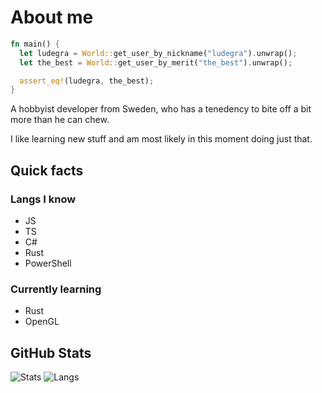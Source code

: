 # About me

```rs
fn main() {
  let ludegra = World::get_user_by_nickname("ludegra").unwrap();
  let the_best = World::get_user_by_merit("the_best").unwrap();

  assert_eq!(ludegra, the_best);
}
```

A hobbyist developer from Sweden, who has a tenedency to bite off a bit more than he can chew.

I like learning new stuff and am most likely in this moment doing just that.

## Quick facts

### Langs I know

- JS
- TS
- C#
- Rust
- PowerShell
  
### Currently learning 

- Rust
- OpenGL

## GitHub Stats

![Stats](https://github-readme-stats.vercel.app/api?username=ludegra&count_private=true&show_icons=true)
![Langs](https://github-readme-stats.vercel.app/api/top-langs/?username=ludegra&layout=compact&langs_count=8)
